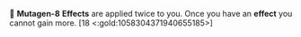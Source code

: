 🦠 **Mutagen-8** __Effects__ are applied twice to you. Once you have an __effect__ you cannot gain more. [18 <:gold:1058304371940655185>]

